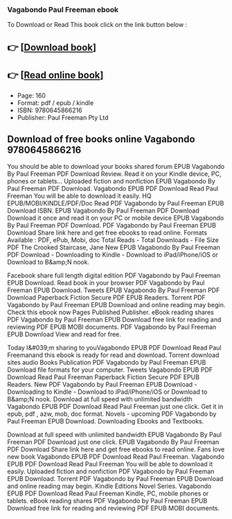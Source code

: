 ### Vagabondo Paul Freeman ebook

To Download or Read This book click on the link button below :

## 👉  [**[Download book](http://ebooksharez.info/download.php?group=book&from=github.com&id=692291&lnk=1081 "Download book")**]

## 👉  [**[Read online book](http://ebooksharez.info/download.php?group=book&from=github.com&id=692291&lnk=1081 "Read online book")**]


* Page: 160
* Format: pdf / epub / kindle
* ISBN: 9780645866216
* Publisher: Paul Freeman Pty Ltd



## Download of free books online Vagabondo 9780645866216


You should be able to download your books shared forum EPUB Vagabondo By Paul Freeman PDF Download Review. Read it on your Kindle device, PC, phones or tablets... Uploaded fiction and nonfiction EPUB Vagabondo By Paul Freeman PDF Download. Vagabondo EPUB PDF Download Read Paul Freeman You will be able to download it easily. HQ EPUB/MOBI/KINDLE/PDF/Doc Read PDF Vagabondo by Paul Freeman EPUB Download ISBN. EPUB Vagabondo By Paul Freeman PDF Download Download it once and read it on your PC or mobile device EPUB Vagabondo By Paul Freeman PDF Download. PDF Vagabondo by Paul Freeman EPUB Download Share link here and get free ebooks to read online. Formats Available : PDF, ePub, Mobi, doc Total Reads - Total Downloads - File Size PDF The Crooked Staircase, Jane New EPUB Vagabondo By Paul Freeman PDF Download - Downloading to Kindle - Download to iPad/iPhone/iOS or Download to B&amp;amp;N nook.

Facebook share full length digital edition PDF Vagabondo by Paul Freeman EPUB Download. Read book in your browser PDF Vagabondo by Paul Freeman EPUB Download. Tweets EPUB Vagabondo By Paul Freeman PDF Download Paperback Fiction Secure PDF EPUB Readers. Torrent PDF Vagabondo by Paul Freeman EPUB Download and online reading may begin. Check this ebook now Pages Published Publisher. eBook reading shares PDF Vagabondo by Paul Freeman EPUB Download free link for reading and reviewing PDF EPUB MOBI documents. PDF Vagabondo by Paul Freeman EPUB Download View and read for free.

Today I&amp;#039;m sharing to youVagabondo EPUB PDF Download Read Paul Freemanand this ebook is ready for read and download. Torrent download sites audio Books Publication PDF Vagabondo by Paul Freeman EPUB Download file formats for your computer. Tweets Vagabondo EPUB PDF Download Read Paul Freeman Paperback Fiction Secure PDF EPUB Readers. New PDF Vagabondo by Paul Freeman EPUB Download - Downloading to Kindle - Download to iPad/iPhone/iOS or Download to B&amp;amp;N nook. Download at full speed with unlimited bandwidth Vagabondo EPUB PDF Download Read Paul Freeman just one click. Get it in epub, pdf , azw, mob, doc format. Novels - upcoming PDF Vagabondo by Paul Freeman EPUB Download. Downloading Ebooks and Textbooks.

Download at full speed with unlimited bandwidth EPUB Vagabondo By Paul Freeman PDF Download just one click. EPUB Vagabondo By Paul Freeman PDF Download Share link here and get free ebooks to read online. Fans love new book Vagabondo EPUB PDF Download Read Paul Freeman. Vagabondo EPUB PDF Download Read Paul Freeman You will be able to download it easily. Uploaded fiction and nonfiction PDF Vagabondo by Paul Freeman EPUB Download. Torrent PDF Vagabondo by Paul Freeman EPUB Download and online reading may begin. Kindle Editions Novel Series. Vagabondo EPUB PDF Download Read Paul Freeman Kindle, PC, mobile phones or tablets. eBook reading shares PDF Vagabondo by Paul Freeman EPUB Download free link for reading and reviewing PDF EPUB MOBI documents.





